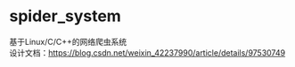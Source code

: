 # spider_system
基于Linux/C/C++的网络爬虫系统 
<br>设计文档：https://blog.csdn.net/weixin_42237990/article/details/97530749
